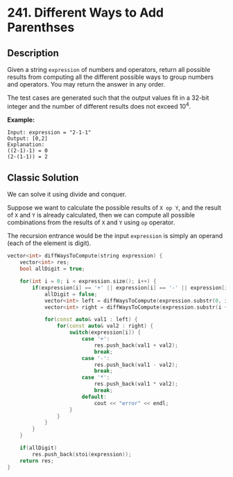 # 241. Different Ways to Add Parenthses

## Description

Given a string `expression` of numbers and operators, return all possible results from computing all the different possible ways to group numbers and operators. You may return the answer in any order.

The test cases are generated such that the output values fit in a 32-bit integer and the number of different results does not exceed $10^4$.

**Example:**
```
Input: expression = "2-1-1"
Output: [0,2]
Explanation:
((2-1)-1) = 0 
(2-(1-1)) = 2
```

## Classic Solution

We can solve it using divide and conquer.

Suppose we want to calculate the possible results of `X op Y`, and the result of `X` and `Y` is already calculated, then we can compute all possible combinations from the results of `X` and `Y` using `op` operator.

The recursion entrance would be the input `expression` is simply an operand (each of the element is digit).

```C++
vector<int> diffWaysToCompute(string expression) {
    vector<int> res;
    bool allDigit = true;

    for(int i = 0; i < expression.size(); i++) {
        if(expression[i] == '+' || expression[i] == '-' || expression[i] == '*') {
            allDigit = false;
            vector<int> left = diffWaysToCompute(expression.substr(0, i));
            vector<int> right = diffWaysToCompute(expression.substr(i + 1));

            for(const auto& val1 : left) {
                for(const auto& val2 : right) {
                    switch(expression[i]) {
                        case '+':
                            res.push_back(val1 + val2);
                            break;
                        case '-':
                            res.push_back(val1 - val2);
                            break;
                        case '*':
                            res.push_back(val1 * val2);
                            break;
                        default:
                            cout << "error" << endl;
                    }
                }
            }
        }
    }

    if(allDigit)
        res.push_back(stoi(expression));
    return res;
}
```